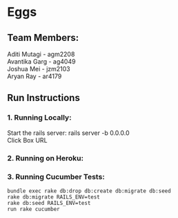 # Eggs

## Team Members:
Aditi Mutagi - agm2208 <br>
Avantika Garg - ag4049 <br>
Joshua Mei - jzm2103 <br>
Aryan Ray - ar4179 <br>

## Run Instructions
### 1. Running Locally:
   Start the rails server: rails server -b 0.0.0.0 <br>
   Click Box URL <br>
### 2. Running on Heroku:
### 3. Running Cucumber Tests:
    bundle exec rake db:drop db:create db:migrate db:seed
    rake db:migrate RAILS_ENV=test
    rake db:seed RAILS_ENV=test
    run rake cucumber
